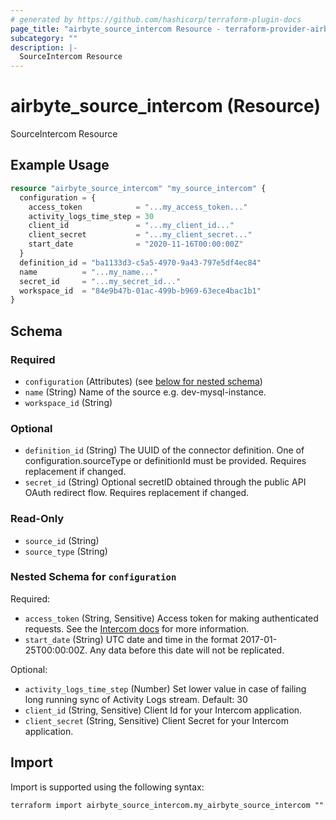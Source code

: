 ```yaml
---
# generated by https://github.com/hashicorp/terraform-plugin-docs
page_title: "airbyte_source_intercom Resource - terraform-provider-airbyte"
subcategory: ""
description: |-
  SourceIntercom Resource
---
```


# airbyte_source_intercom (Resource)

SourceIntercom Resource

## Example Usage

```terraform
resource "airbyte_source_intercom" "my_source_intercom" {
  configuration = {
    access_token            = "...my_access_token..."
    activity_logs_time_step = 30
    client_id               = "...my_client_id..."
    client_secret           = "...my_client_secret..."
    start_date              = "2020-11-16T00:00:00Z"
  }
  definition_id = "ba1133d3-c5a5-4970-9a43-797e5df4ec84"
  name          = "...my_name..."
  secret_id     = "...my_secret_id..."
  workspace_id  = "84e9b47b-01ac-499b-b969-63ece4bac1b1"
}
```

<!-- schema generated by tfplugindocs -->
## Schema

### Required

- `configuration` (Attributes) (see [below for nested schema](#nestedatt--configuration))
- `name` (String) Name of the source e.g. dev-mysql-instance.
- `workspace_id` (String)

### Optional

- `definition_id` (String) The UUID of the connector definition. One of configuration.sourceType or definitionId must be provided. Requires replacement if changed.
- `secret_id` (String) Optional secretID obtained through the public API OAuth redirect flow. Requires replacement if changed.

### Read-Only

- `source_id` (String)
- `source_type` (String)

<a id="nestedatt--configuration"></a>
### Nested Schema for `configuration`

Required:

- `access_token` (String, Sensitive) Access token for making authenticated requests. See the <a href="https://developers.intercom.com/building-apps/docs/authentication-types#how-to-get-your-access-token">Intercom docs</a> for more information.
- `start_date` (String) UTC date and time in the format 2017-01-25T00:00:00Z. Any data before this date will not be replicated.

Optional:

- `activity_logs_time_step` (Number) Set lower value in case of failing long running sync of Activity Logs stream. Default: 30
- `client_id` (String, Sensitive) Client Id for your Intercom application.
- `client_secret` (String, Sensitive) Client Secret for your Intercom application.

## Import

Import is supported using the following syntax:

```shell
terraform import airbyte_source_intercom.my_airbyte_source_intercom ""
```
